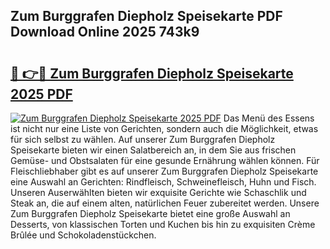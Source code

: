 ## Zum Burggrafen Diepholz Speisekarte PDF Download Online 2025 743k9

# <h2><a href="http://gcd9ya1.nevu.top/?p=Zum+Burggrafen+Diepholz+Speisekarte">🔗 👉🔴 Zum Burggrafen Diepholz Speisekarte 2025 PDF</a></h2>

[![Zum Burggrafen Diepholz Speisekarte 2025 PDF](https://i.imgur.com/dBaPXMq.png)](http://gcd9ya1.nevu.top/?p=Zum+Burggrafen+Diepholz+Speisekarte)
Das Menü des Essens ist nicht nur eine Liste von Gerichten, sondern auch die Möglichkeit, etwas für sich selbst zu wählen. Auf unserer Zum Burggrafen Diepholz Speisekarte bieten wir einen Salatbereich an, in dem Sie aus frischen Gemüse- und Obstsalaten für eine gesunde Ernährung wählen können. Für Fleischliebhaber gibt es auf unserer Zum Burggrafen Diepholz Speisekarte eine Auswahl an Gerichten: Rindfleisch, Schweinefleisch, Huhn und Fisch. Unseren Auserwählten bieten wir exquisite Gerichte wie Schaschlik und Steak an, die auf einem alten, natürlichen Feuer zubereitet werden. Unsere Zum Burggrafen Diepholz Speisekarte bietet eine große Auswahl an Desserts, von klassischen Torten und Kuchen bis hin zu exquisiten Crème Brûlée und Schokoladenstückchen.
